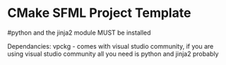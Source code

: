 # CMake SFML Project Template
 
#python and the jinja2 module MUST be installed

 Dependancies:
 vpckg - comes with visual studio community, if you are using visual studio community all you need is python and jinja2 probably

